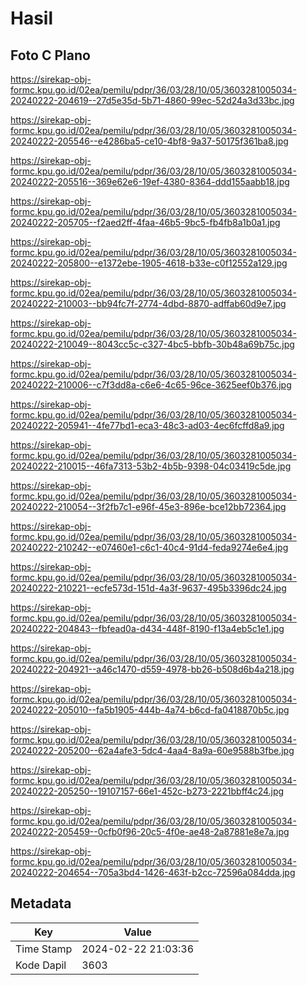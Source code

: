 # Hasil

## Foto C Plano

https://sirekap-obj-formc.kpu.go.id/02ea/pemilu/pdpr/36/03/28/10/05/3603281005034-20240222-204619--27d5e35d-5b71-4860-99ec-52d24a3d33bc.jpg

https://sirekap-obj-formc.kpu.go.id/02ea/pemilu/pdpr/36/03/28/10/05/3603281005034-20240222-205546--e4286ba5-ce10-4bf8-9a37-50175f361ba8.jpg

https://sirekap-obj-formc.kpu.go.id/02ea/pemilu/pdpr/36/03/28/10/05/3603281005034-20240222-205516--369e62e6-19ef-4380-8364-ddd155aabb18.jpg

https://sirekap-obj-formc.kpu.go.id/02ea/pemilu/pdpr/36/03/28/10/05/3603281005034-20240222-205705--f2aed2ff-4faa-46b5-9bc5-fb4fb8a1b0a1.jpg

https://sirekap-obj-formc.kpu.go.id/02ea/pemilu/pdpr/36/03/28/10/05/3603281005034-20240222-205800--e1372ebe-1905-4618-b33e-c0f12552a129.jpg

https://sirekap-obj-formc.kpu.go.id/02ea/pemilu/pdpr/36/03/28/10/05/3603281005034-20240222-210003--bb94fc7f-2774-4dbd-8870-adffab60d9e7.jpg

https://sirekap-obj-formc.kpu.go.id/02ea/pemilu/pdpr/36/03/28/10/05/3603281005034-20240222-210049--8043cc5c-c327-4bc5-bbfb-30b48a69b75c.jpg

https://sirekap-obj-formc.kpu.go.id/02ea/pemilu/pdpr/36/03/28/10/05/3603281005034-20240222-210006--c7f3dd8a-c6e6-4c65-96ce-3625eef0b376.jpg

https://sirekap-obj-formc.kpu.go.id/02ea/pemilu/pdpr/36/03/28/10/05/3603281005034-20240222-205941--4fe77bd1-eca3-48c3-ad03-4ec6fcffd8a9.jpg

https://sirekap-obj-formc.kpu.go.id/02ea/pemilu/pdpr/36/03/28/10/05/3603281005034-20240222-210015--46fa7313-53b2-4b5b-9398-04c03419c5de.jpg

https://sirekap-obj-formc.kpu.go.id/02ea/pemilu/pdpr/36/03/28/10/05/3603281005034-20240222-210054--3f2fb7c1-e96f-45e3-896e-bce12bb72364.jpg

https://sirekap-obj-formc.kpu.go.id/02ea/pemilu/pdpr/36/03/28/10/05/3603281005034-20240222-210242--e07460e1-c6c1-40c4-91d4-feda9274e6e4.jpg

https://sirekap-obj-formc.kpu.go.id/02ea/pemilu/pdpr/36/03/28/10/05/3603281005034-20240222-210221--ecfe573d-151d-4a3f-9637-495b3396dc24.jpg

https://sirekap-obj-formc.kpu.go.id/02ea/pemilu/pdpr/36/03/28/10/05/3603281005034-20240222-204843--fbfead0a-d434-448f-8190-f13a4eb5c1e1.jpg

https://sirekap-obj-formc.kpu.go.id/02ea/pemilu/pdpr/36/03/28/10/05/3603281005034-20240222-204921--a46c1470-d559-4978-bb26-b508d6b4a218.jpg

https://sirekap-obj-formc.kpu.go.id/02ea/pemilu/pdpr/36/03/28/10/05/3603281005034-20240222-205010--fa5b1905-444b-4a74-b6cd-fa0418870b5c.jpg

https://sirekap-obj-formc.kpu.go.id/02ea/pemilu/pdpr/36/03/28/10/05/3603281005034-20240222-205200--62a4afe3-5dc4-4aa4-8a9a-60e9588b3fbe.jpg

https://sirekap-obj-formc.kpu.go.id/02ea/pemilu/pdpr/36/03/28/10/05/3603281005034-20240222-205250--19107157-66e1-452c-b273-2221bbff4c24.jpg

https://sirekap-obj-formc.kpu.go.id/02ea/pemilu/pdpr/36/03/28/10/05/3603281005034-20240222-205459--0cfb0f96-20c5-4f0e-ae48-2a87881e8e7a.jpg

https://sirekap-obj-formc.kpu.go.id/02ea/pemilu/pdpr/36/03/28/10/05/3603281005034-20240222-204654--705a3bd4-1426-463f-b2cc-72596a084dda.jpg


## Metadata

| Key        | Value               |
| ---------- | ------------------- |
| Time Stamp | 2024-02-22 21:03:36 |
| Kode Dapil | 3603                |



